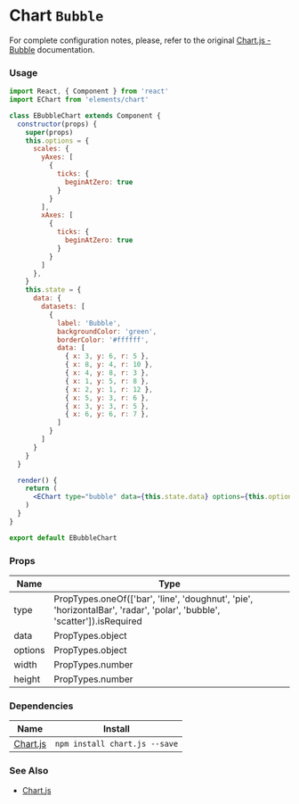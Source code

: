 # Chart `Bubble`

For complete configuration notes, please, refer to the original [Chart.js - Bubble](http://www.chartjs.org/docs/latest/charts/bubble.html) documentation.

<!-- STORY -->

### Usage

```jsx
import React, { Component } from 'react'
import EChart from 'elements/chart'

class EBubbleChart extends Component {
  constructor(props) {
    super(props)
    this.options = {
      scales: {
        yAxes: [
          {
            ticks: {
              beginAtZero: true
            }
          }
        ],
        xAxes: [
          {
            ticks: {
              beginAtZero: true
            }
          }
        ]
      },
    }
    this.state = {
      data: {
        datasets: [
          {
            label: 'Bubble',
            backgroundColor: 'green',
            borderColor: '#ffffff',
            data: [
              { x: 3, y: 6, r: 5 },
              { x: 8, y: 4, r: 10 },
              { x: 4, y: 8, r: 3 },
              { x: 1, y: 5, r: 8 },
              { x: 2, y: 1, r: 12 },
              { x: 5, y: 3, r: 6 },
              { x: 3, y: 3, r: 5 },
              { x: 6, y: 6, r: 7 },
            ]
          }
        ]
      }
    }
  }

  render() {
    return (
      <EChart type="bubble" data={this.state.data} options={this.options} {...this.props}/>
    )
  }
}

export default EBubbleChart
```

### Props

| Name    | Type                                                                                                                   |
|---------|------------------------------------------------------------------------------------------------------------------------|
| type    | PropTypes.oneOf(['bar', 'line', 'doughnut', 'pie', 'horizontalBar', 'radar', 'polar', 'bubble', 'scatter']).isRequired |
| data    | PropTypes.object                                                                                                       |
| options | PropTypes.object                                                                                                       |
| width   | PropTypes.number                                                                                                       |
| height  | PropTypes.number                                                                                                       |

### Dependencies

| Name        | Install    |
|-------------|---------|
| [Chart.js](http://www.chartjs.org/) | `npm install chart.js --save` |


### See Also
- [Chart.js](http://www.chartjs.org/)

